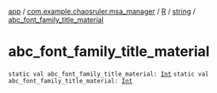 [app](../../../index.md) / [com.example.chaosruler.msa_manager](../../index.md) / [R](../index.md) / [string](index.md) / [abc_font_family_title_material](.)

# abc_font_family_title_material

`static val abc_font_family_title_material: `[`Int`](https://kotlinlang.org/api/latest/jvm/stdlib/kotlin/-int/index.html)
`static val abc_font_family_title_material: `[`Int`](https://kotlinlang.org/api/latest/jvm/stdlib/kotlin/-int/index.html)
